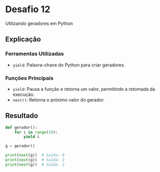 # Desafio 12

Utilizando geradores em Python

## Explicação

### Ferramentas Utilizadas

- `yield`: Palavra-chave do Python para criar geradores.

### Funções Principais

- `yield`: Pausa a função e retorna um valor, permitindo a retomada da execução.
- `next()`: Retorna o próximo valor do gerador.

## Resultado

```py
def gerador():
    for i in range(10):
        yield i

g = gerador()

print(next(g))  # Saída: 0
print(next(g))  # Saída: 1
print(next(g))  # Saída: 2